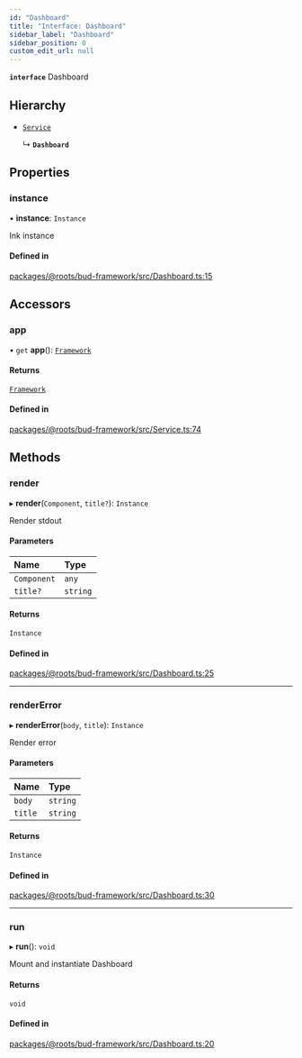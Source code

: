 ```yaml
---
id: "Dashboard"
title: "Interface: Dashboard"
sidebar_label: "Dashboard"
sidebar_position: 0
custom_edit_url: null
---
```


**`interface`** Dashboard

## Hierarchy

- [`Service`](../classes/Service.md)

  ↳ **`Dashboard`**

## Properties

### instance

• **instance**: `Instance`

Ink instance

#### Defined in

[packages/@roots/bud-framework/src/Dashboard.ts:15](https://github.com/roots/bud/blob/4498d10b4/packages/@roots/bud-framework/src/Dashboard.ts#L15)

## Accessors

### app

• `get` **app**(): [`Framework`](../classes/Framework.md)

#### Returns

[`Framework`](../classes/Framework.md)

#### Defined in

[packages/@roots/bud-framework/src/Service.ts:74](https://github.com/roots/bud/blob/4498d10b4/packages/@roots/bud-framework/src/Service.ts#L74)

## Methods

### render

▸ **render**(`Component`, `title?`): `Instance`

Render stdout

#### Parameters

| Name | Type |
| :------ | :------ |
| `Component` | `any` |
| `title?` | `string` |

#### Returns

`Instance`

#### Defined in

[packages/@roots/bud-framework/src/Dashboard.ts:25](https://github.com/roots/bud/blob/4498d10b4/packages/@roots/bud-framework/src/Dashboard.ts#L25)

___

### renderError

▸ **renderError**(`body`, `title`): `Instance`

Render error

#### Parameters

| Name | Type |
| :------ | :------ |
| `body` | `string` |
| `title` | `string` |

#### Returns

`Instance`

#### Defined in

[packages/@roots/bud-framework/src/Dashboard.ts:30](https://github.com/roots/bud/blob/4498d10b4/packages/@roots/bud-framework/src/Dashboard.ts#L30)

___

### run

▸ **run**(): `void`

Mount and instantiate Dashboard

#### Returns

`void`

#### Defined in

[packages/@roots/bud-framework/src/Dashboard.ts:20](https://github.com/roots/bud/blob/4498d10b4/packages/@roots/bud-framework/src/Dashboard.ts#L20)
